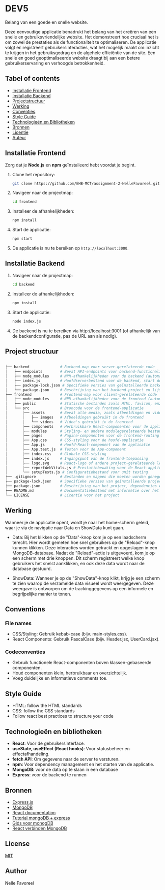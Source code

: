 # DEV5

Belang van een goede en snelle website.

Deze eenvoudige applicatie benadrukt het belang van het creëren van een snelle en gebruiksvriendelijke website. Het demonstreert hoe cruciaal het is om zowel de prestaties als de functionaliteit te optimaliseren. De applicatie volgt en registreert gebruikersinteracties, wat het mogelijk maakt om inzicht te krijgen in het gebruiksgedrag en de algehele efficiëntie van de site. Een snelle en goed geoptimaliseerde website draagt bij aan een betere gebruikerservaring en verhoogde betrokkenheid.

## Tabel of contents

- [Installatie Frontend](#installatie-frontend)
- [Installatie Backend](#installatie-backend)
- [Projectstructuur](#projectstructuur)
- [Werking](#werking)
- [Conventies](#conventies)
- [Style Guide](#style-guide)
- [Technologieën en Bibliotheken](#technologieën-en-bibliotheken)
- [Bronnen](#bronnen)
- [Licentie](#licentie)
- [Auteur](#auteur)

## Installatie Frontend

Zorg dat je **Node.js** en **npm** geïnstalleerd hebt voordat je begint.

1. Clone het repository:
   ```bash
   git clone https://github.com/EHB-MCT/assignment-2-NelleFavoreel.git
   ```
2. Navigeer naar de projectmap:
   ```bash
   cd frontend
   ```
3. Installeer de afhankelijkheden:
   ```bash
   npm install
   ```
4. Start de applicatie:
   ```bash
   npm start
   ```
5. De applicatie is nu te bereiken op `http://localhost:3000`.

## Installatie Backend

1. Navigeer naar de projectmap:
   ```bash
   cd backend
   ```
2. Installeer de afhankelijkheden:
   ```bash
   npm install
   ```
3. Start de applicatie:
   ```bash
   node index.js
   ```
4. De backend is nu te bereiken via http://localhost:3001 (of afhankelijk van de backendconfiguratie, pas de URL aan als nodig).

## Project structuur

```bash

├── backend              # Backend-map voor server-gerelateerde code
│   ├── endpoints        # Bevat API-endpoints voor backend-functionaliteit
│   ├── node_modules     # NPM-afhankelijkheden voor de backend (automatisch gegenereerd)
│   ├── index.js         # Hoofdserverbestand voor de backend, start de server en handelt routing af
│   ├── package-lock.json # Specifieke versies van geïnstalleerde backend-pakketten
│   └── package.json     # Beschrijving van het backend-project en lijst met dependencies
├── frontend             # Frontend-map voor client-gerelateerde code
│   ├── node_modules     # NPM-afhankelijkheden voor de frontend (automatisch gegenereerd)
│   ├── public           # Statische bestanden zoals HTML, favicon, enz.
│   └── src              # Broncode voor de frontend-applicatie
│       ├── assets       # Bevat alle media, zoals afbeeldingen en video's
│       │   ├── images   # Afbeeldingen gebruikt in de frontend
│       │   └── videos   # Video's gebruikt in de frontend
│       ├── components   # Herbruikbare React-componenten voor de applicatie
│       ├── modules      # Styling- en andere modulegerelateerde bestanden
│       ├── pages        # Pagina-componenten voor de frontend-routing
│       ├── App.css      # CSS-styling voor de hoofd-applicatie
│       ├── App.js       # Hoofd-React-component van de applicatie
│       ├── App.test.js  # Testen voor de App-component
│       ├── index.css    # Globale CSS-styling
│       ├── index.js     # Ingangspunt van de frontend-toepassing
│       ├── logo.svg     # React-logo of andere project-gerelateerde logo's
│       ├── reportWebVitals.js # Prestatiebewaking voor de React-applicatie
│       └── setupTests.js # Configuratiebestand voor unit testing
├── .gitignore           # Bestanden en mappen die moeten worden genegeerd door Git
├── package-lock.json    # Specifieke versies van geïnstalleerde project-pakketten (frontend/backend)
├── package.json         # Beschrijving van het project, dependencies en scripts
├── README.md            # Documentatiebestand met informatie over het project
└── LICENSE              # Licentie voor het project
```

## Werking

Wanneer je de applicatie opent, wordt je naar het home-scherm geleid, waar je via de navigatie naar Data en ShowData kunt gaan.

- Data: Bij het klikken op de "Data"-knop kom je op een laadscherm terecht. Hier wordt gemeten hoe snel gebruikers op de "Reload"-knop kunnen klikken. Deze interacties worden getrackt en opgeslagen in een MongoDB-database. Nadat de "Reload"-actie is uitgevoerd, kom je op een scherm met drie knoppen. Dit scherm registreert welke knop gebruikers het snelst aanklikken, en ook deze data wordt naar de database gestuurd.

- ShowData: Wanneer je op de "ShowData"-knop klikt, krijg je een scherm te zien waarop de verzamelde data visueel wordt weergegeven. Deze weergave is ontworpen om de trackinggegevens op een informele en begrijpelijke manier te tonen.

## Conventions

### File names

- CSS/Styling: Gebruik kebab-case (bijv. main-styles.css).
- React Components: Gebruik PascalCase (bijv. Header.jsx, UserCard.jsx).

### Codeconventies

- Gebruik functionele React-componenten boven klassen-gebaseerde componenten.
- Houd componenten klein, herbruikbaar en overzichtelijk.
- Voeg duidelijke en informatieve comments toe.

## Style Guide

- HTML: follow the HTML standards
- CSS: follow the CSS standards
- Follow react best practices to structure your code

## Technologieën en bibliotheken

- **React**: Voor de gebruikersinterface.
- **useState, useEffect (React hooks)**: Voor statusbeheer en effectafhandeling.
- **fetch API**: Om gegevens naar de server te versturen.
- **npm**: Voor dependency management en het starten van de applicatie.
- **MongoDB**: voor de data op te slaan in een database
- **Express**: voor de backend te runnen

## Bronnen

- [Express.js](https://expressjs.com)
- [MongoDB](https://www.mongodb.com/)
- [React documentation](https://www.mongodb.com/resources/languages/express-mongodb-rest-api-tutorial)
- [Tutorial mongoDB + express](https://kinsta.com/nl/blog/mongodb-database-aanmaken/)
- [Gids voor monogDB](https://www.npmjs.com/package/websocket-express)
- [React verbinden MongoDB](https://www.geeksforgeeks.org/how-to-connect-mongodb-with-reactjs/)

## License

[MIT](https://choosealicense.com/licenses/mit/)

## Author

Nelle Favoreel
